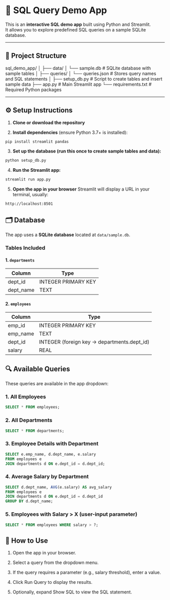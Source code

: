 # 🧠 SQL Query Demo App

This is an **interactive SQL demo app** built using Python and Streamlit.  
It allows you to explore predefined SQL queries on a sample SQLite database.

---

## 📂 Project Structure

sql_demo_app/
│
├── data/
│ └── sample.db # SQLite database with sample tables
│
├── queries/
│ └── queries.json # Stores query names and SQL statements
│
├── setup_db.py # Script to create tables and insert sample data
├── app.py # Main Streamlit app
└── requirements.txt # Required Python packages


---

## ⚙️ Setup Instructions

1. **Clone or download the repository**  

2. **Install dependencies** (ensure Python 3.7+ is installed):
```bash
pip install streamlit pandas
```
3. **Set up the database (run this once to create sample tables and data):**

```bash 
python setup_db.py
```


4. **Run the Streamlit app:**

```bash 
streamlit run app.py
```


5. **Open the app in your browser**
Streamlit will display a URL in your terminal, usually:
```arduino
http://localhost:8501
```
## 🗂 Database

The app uses a **SQLite database** located at `data/sample.db`.

### Tables Included

#### 1. `departments`
| Column    | Type                 |
|-----------|--------------------|
| dept_id   | INTEGER PRIMARY KEY |
| dept_name | TEXT               |

#### 2. `employees`
| Column    | Type                               |
|-----------|-----------------------------------|
| emp_id    | INTEGER PRIMARY KEY                |
| emp_name  | TEXT                               |
| dept_id   | INTEGER (foreign key → departments.dept_id) |
| salary    | REAL                               |

## 🔍 Available Queries

These queries are available in the app dropdown:

### 1. All Employees
```sql
SELECT * FROM employees;
```

### 2. All Departments
```sql
SELECT * FROM departments;
```

### 3. Employee Details with Department
```sql
SELECT e.emp_name, d.dept_name, e.salary
FROM employees e
JOIN departments d ON e.dept_id = d.dept_id;
```
### 4. Average Salary by Department
```sql
SELECT d.dept_name, AVG(e.salary) AS avg_salary
FROM employees e
JOIN departments d ON e.dept_id = d.dept_id
GROUP BY d.dept_name;
```
### 5. Employees with Salary > X (user-input parameter)
```sql
SELECT * FROM employees WHERE salary > ?;
```
## 🚀 How to Use

1. Open the app in your browser.

2. Select a query from the dropdown menu.

3. If the query requires a parameter (e.g., salary threshold), enter a value.

4. Click Run Query to display the results.

5. Optionally, expand Show SQL to view the SQL statement.

